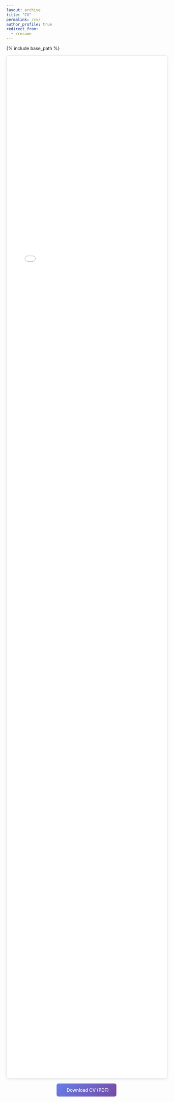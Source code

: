 ```yaml
---
layout: archive
title: "CV"
permalink: /cv/
author_profile: true
redirect_from:
  - /resume
---
```


{% include base_path %}

<style>
.cv-container {
  width: 100%;
  height: 80vh;
  border: 1px solid #e1e5e9;
  border-radius: 8px;
  overflow: hidden;
  box-shadow: 0 2px 8px rgba(0,0,0,0.1);
}

.cv-pdf {
  width: 100%;
  height: 100%;
  border: none;
}

.cv-download {
  margin-top: 1rem;
  text-align: center;
}

.cv-download a {
  display: inline-block;
  padding: 0.75rem 1.5rem;
  background: linear-gradient(135deg, #667eea 0%, #764ba2 100%);
  color: white;
  text-decoration: none;
  border-radius: 6px;
  font-weight: 500;
  transition: transform 0.2s ease, box-shadow 0.2s ease;
}

.cv-download a:hover {
  transform: translateY(-2px);
  box-shadow: 0 4px 12px rgba(102, 126, 234, 0.4);
  text-decoration: none;
  color: white;
}

.cv-download i {
  margin-right: 0.5rem;
}
</style>

<div class="cv-container">
  <iframe 
    src="/files/YiRuWang_CV-1.pdf" 
    class="cv-pdf"
    title="Yi Ru Wang CV"
    allowfullscreen>
  </iframe>
</div>

<div class="cv-download">
  <a href="/files/YiRuWang_CV-1.pdf" target="_blank">
    <i class="fa fa-download"></i>
    Download CV (PDF)
  </a>
</div>
